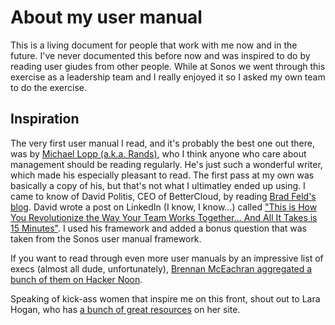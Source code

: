 # About my user manual
This is a living document for people that work with me now and in the future. I've never documented this before now and was inspired to do by reading user giudes from other people. While at Sonos we went through this exercise as a leadership team and I really enjoyed it so I asked my own team to do the exercise. 

## Inspiration
The very first user manual I read, and it's probably the best one out there, was by [Michael Lopp (a.k.a. Rands)](http://randsinrepose.com/archives/how-to-rands/), who I think anyone who care about management should be reading regularly. He's just such a wonderful writer, which made his especially pleasant to read. The first pass at my own was basically a copy of his, but that's not what I ultimatley ended up using. I came to know of David Politis, CEO of BetterCloud, by reading [Brad Feld's blog](https://www.feld.com/). David wrote a post on LinkedIn (I know, I know...) called ["This is How You Revolutionize the Way Your Team Works Together... And All It Takes is 15 Minutes"](https://www.linkedin.com/pulse/how-you-revolutionize-way-your-team-works-together-all-david-politis/). I used his framework and added a bonus question that was taken from the Sonos user manual framework. 

If you want to read through even more user manuals by an impressive list of execs (almost all dude, unfortunately), [Brennan McEachran aggregated a bunch of them on Hacker Noon](https://hackernoon.com/12-manager-readmes-from-silicon-valleys-top-tech-companies-26588a660afe).

Speaking of kick-ass women that inspire me on this front, shout out to Lara Hogan, who has [a bunch of great resources](https://larahogan.me/resources/) on her site. 
